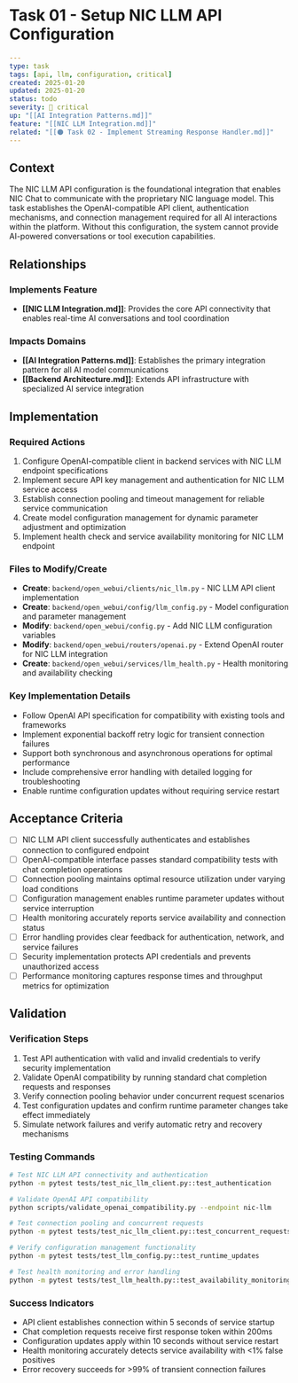 # Task 01 - Setup NIC LLM API Configuration

```yaml
---
type: task
tags: [api, llm, configuration, critical]
created: 2025-01-20
updated: 2025-01-20
status: todo
severity: 🔴 critical
up: "[[AI Integration Patterns.md]]"
feature: "[[NIC LLM Integration.md]]"
related: "[[🟠 Task 02 - Implement Streaming Response Handler.md]]"
---
```

## Context

The NIC LLM API configuration is the foundational integration that enables NIC Chat to communicate with the proprietary NIC language model. This task establishes the OpenAI-compatible API client, authentication mechanisms, and connection management required for all AI interactions within the platform. Without this configuration, the system cannot provide AI-powered conversations or tool execution capabilities.

## Relationships

### Implements Feature

- **[[NIC LLM Integration.md]]**: Provides the core API connectivity that enables real-time AI conversations and tool coordination

### Impacts Domains

- **[[AI Integration Patterns.md]]**: Establishes the primary integration pattern for all AI model communications
- **[[Backend Architecture.md]]**: Extends API infrastructure with specialized AI service integration

## Implementation

### Required Actions

1. Configure OpenAI-compatible client in backend services with NIC LLM endpoint specifications
2. Implement secure API key management and authentication for NIC LLM service access
3. Establish connection pooling and timeout management for reliable service communication
4. Create model configuration management for dynamic parameter adjustment and optimization
5. Implement health check and service availability monitoring for NIC LLM endpoint

### Files to Modify/Create

- **Create**: `backend/open_webui/clients/nic_llm.py` - NIC LLM API client implementation
- **Create**: `backend/open_webui/config/llm_config.py` - Model configuration and parameter management
- **Modify**: `backend/open_webui/config.py` - Add NIC LLM configuration variables
- **Modify**: `backend/open_webui/routers/openai.py` - Extend OpenAI router for NIC LLM integration
- **Create**: `backend/open_webui/services/llm_health.py` - Health monitoring and availability checking

### Key Implementation Details

- Follow OpenAI API specification for compatibility with existing tools and frameworks
- Implement exponential backoff retry logic for transient connection failures
- Support both synchronous and asynchronous operations for optimal performance
- Include comprehensive error handling with detailed logging for troubleshooting
- Enable runtime configuration updates without requiring service restart

## Acceptance Criteria

- [ ] NIC LLM API client successfully authenticates and establishes connection to configured endpoint
- [ ] OpenAI-compatible interface passes standard compatibility tests with chat completion operations
- [ ] Connection pooling maintains optimal resource utilization under varying load conditions
- [ ] Configuration management enables runtime parameter updates without service interruption
- [ ] Health monitoring accurately reports service availability and connection status
- [ ] Error handling provides clear feedback for authentication, network, and service failures
- [ ] Security implementation protects API credentials and prevents unauthorized access
- [ ] Performance monitoring captures response times and throughput metrics for optimization

## Validation

### Verification Steps

1. Test API authentication with valid and invalid credentials to verify security implementation
2. Validate OpenAI compatibility by running standard chat completion requests and responses
3. Verify connection pooling behavior under concurrent request scenarios
4. Test configuration updates and confirm runtime parameter changes take effect immediately
5. Simulate network failures and verify automatic retry and recovery mechanisms

### Testing Commands

```bash
# Test NIC LLM API connectivity and authentication
python -m pytest tests/test_nic_llm_client.py::test_authentication

# Validate OpenAI API compatibility
python scripts/validate_openai_compatibility.py --endpoint nic-llm

# Test connection pooling and concurrent requests
python -m pytest tests/test_nic_llm_client.py::test_concurrent_requests

# Verify configuration management functionality
python -m pytest tests/test_llm_config.py::test_runtime_updates

# Test health monitoring and error handling
python -m pytest tests/test_llm_health.py::test_availability_monitoring
```

### Success Indicators

- API client establishes connection within 5 seconds of service startup
- Chat completion requests receive first response token within 200ms
- Configuration updates apply within 10 seconds without service restart
- Health monitoring accurately detects service availability with <1% false positives
- Error recovery succeeds for >99% of transient connection failures
